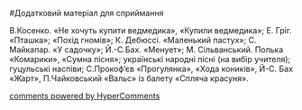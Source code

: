 <div id="hypercomments_widget" class="js-hypercomments-widget invisible"></div>


#Додатковий матеріал для сприймання

В.Косенко. «Не хочуть купити ведмедика», «Купили ведмедика»; Е. Гріг. «Пташка»; «Похід гномів»; К. Дебюссі. «Маленький пастух»; С. Майкапар. «У садочку»; Й.-С.Бах. «Менует»; М. Сільванський. Полька «Комарики», «Сумна пісня»; українські народні пісні (на вибір учителя); гуцульські наспіви; С.Прокоф’єв «Прогулянка», «Хода коників», Й-С. Бах «Жарт», П.Чайковський «Вальс» із балету «Спляча красуня».

<div class="js-hypercomments-container">
    <a href="http://hypercomments.com" class="hc-link" title="comments widget">comments powered by HyperComments</a>
</div>